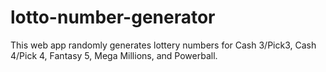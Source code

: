 # lotto-number-generator
This web app randomly generates lottery numbers for Cash 3/Pick3, Cash 4/Pick 4, Fantasy 5, Mega Millions, and Powerball.
